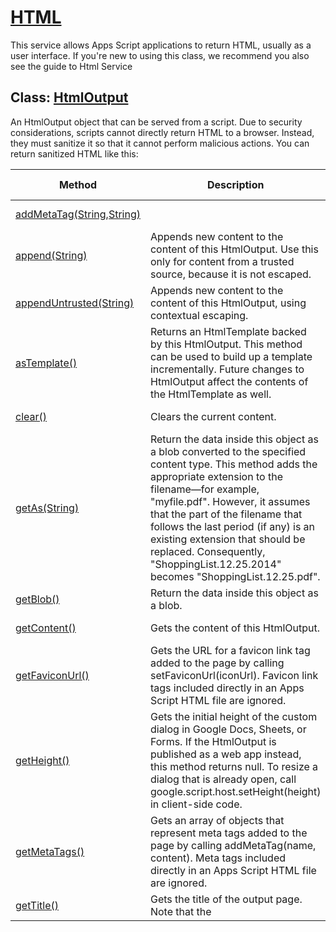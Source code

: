 # [HTML](https://developers.google.com/apps-script/reference/html)

This service allows Apps Script applications to return HTML, usually as a user interface. If you're new to using this class, we recommend you also see the guide to Html Service

## Class: [HtmlOutput](https://developers.google.com/apps-script/reference/html/html-output)

An HtmlOutput object that can be served from a script. Due to security considerations, scripts cannot directly return HTML to a browser. Instead, they must sanitize it so that it cannot perform malicious actions. You can return sanitized HTML like this:

| Method | Description | Return Type | Return Description | Status | Implementation |
|--- |--- |--- |--- |--- |--- |
| [addMetaTag(String,String)](https://developers.google.com/apps-script/reference/html/html-output#addMetaTag(String,String)) |  |  |  | not started |  |
| [append(String)](https://developers.google.com/apps-script/reference/html/html-output#append(String)) | Appends new content to the content of this HtmlOutput. Use this only for content from a trusted source, because it is not escaped. | [HtmlOutput](#class-htmloutput) | This output, for chaining. | not started |  |
| [appendUntrusted(String)](https://developers.google.com/apps-script/reference/html/html-output#appendUntrusted(String)) | Appends new content to the content of this HtmlOutput, using contextual escaping. | [HtmlOutput](#class-htmloutput) | This output, for chaining. | not started |  |
| [asTemplate()](https://developers.google.com/apps-script/reference/html/html-output#asTemplate()) | Returns an HtmlTemplate backed by this HtmlOutput. This method can be used to build up a template incrementally. Future changes to HtmlOutput affect the contents of the HtmlTemplate as well. | [HtmlTemplate](#class-htmltemplate) | The new HtmlTemplate. | not started |  |
| [clear()](https://developers.google.com/apps-script/reference/html/html-output#clear()) | Clears the current content. | [HtmlOutput](#class-htmloutput) | This output, for chaining. | not started |  |
| [getAs(String)](https://developers.google.com/apps-script/reference/html/html-output#getAs(String)) | Return the data inside this object as a blob converted to the specified content type. This method adds the appropriate extension to the filename—for example, "myfile.pdf". However, it assumes that the part of the filename that follows the last period (if any) is an existing extension that should be replaced. Consequently, "ShoppingList.12.25.2014" becomes "ShoppingList.12.25.pdf". | Blob | The data as a blob. | not started |  |
| [getBlob()](https://developers.google.com/apps-script/reference/html/html-output#getBlob()) | Return the data inside this object as a blob. | Blob | The data as a blob. | not started |  |
| [getContent()](https://developers.google.com/apps-script/reference/html/html-output#getContent()) | Gets the content of this HtmlOutput. | String | The content that is served. | not started |  |
| [getFaviconUrl()](https://developers.google.com/apps-script/reference/html/html-output#getFaviconUrl()) | Gets the URL for a favicon link tag added to the page by calling setFaviconUrl(iconUrl). Favicon link tags included directly in an Apps Script HTML file are ignored. | String | The URL of the favicon image. | not started |  |
| [getHeight()](https://developers.google.com/apps-script/reference/html/html-output#getHeight()) | Gets the initial height of the custom dialog in Google Docs, Sheets, or Forms. If the HtmlOutput is published as a web app instead, this method returns null. To resize a dialog that is already open, call google.script.host.setHeight(height) in client-side code. | Integer | The height, in pixels. | not started |  |
| [getMetaTags()](https://developers.google.com/apps-script/reference/html/html-output#getMetaTags()) | Gets an array of objects that represent meta tags added to the page by calling addMetaTag(name, content). Meta tags included directly in an Apps Script HTML file are ignored. | [HtmlOutputMetaTag[]](#class-htmloutputmetatag) | An array of objects that represent meta tags added to the page by calling addMetaTag(name, content). | not started |  |
| [getTitle()](https://developers.google.com/apps-script/reference/html/html-output#getTitle()) | Gets the title of the output page. Note that the <title> HTML element is ignored. | String | The title of the page. | not started |  |
| [getWidth()](https://developers.google.com/apps-script/reference/html/html-output#getWidth()) | Gets the initial width of the custom dialog in Google Docs, Sheets, or Forms. If the HtmlOutput is published as a web app instead, this method returns null. To resize a dialog that is already open, call google.script.host.setWidth(width) in client-side code. | Integer | The width in pixels. | not started |  |
| [setContent(String)](https://developers.google.com/apps-script/reference/html/html-output#setContent(String)) | Sets the content of this HtmlOutput. | [HtmlOutput](#class-htmloutput) | This output, for chaining. | not started |  |
| [setFaviconUrl(String)](https://developers.google.com/apps-script/reference/html/html-output#setFaviconUrl(String)) | Adds a link tag for a favicon to the page. Favicon link tags included directly in an Apps Script HTML file are ignored. | [HtmlOutput](#class-htmloutput) | This output, for chaining. | not started |  |
| [setHeight(Integer)](https://developers.google.com/apps-script/reference/html/html-output#setHeight(Integer)) | Sets the initial height of the custom dialog in Google Docs, Sheets, or Forms. If the HtmlOutput is published as a web app instead, this method has no effect. To resize a dialog that is already open, call google.script.host.setHeight(height) in client-side code. | [HtmlOutput](#class-htmloutput) | This output, for chaining. | not started |  |
| [setSandboxMode(SandboxMode)](https://developers.google.com/apps-script/reference/html/html-output#setSandboxMode(SandboxMode)) | This method now has no effect — previously it set the sandbox mode used for client-side scripts. To protect users from being served malicious HTML or JavaScript, client-side code served from HTML service executes in a security sandbox that imposes restrictions on the code. Originally this method allowed script authors to choose between different versions of the sandbox, but now all scripts now use IFRAME mode regardless of what sandbox mode is set. For more information, see the guide to restrictions in HTML service. | [HtmlOutput](#class-htmloutput) | This output, for chaining. | not started |  |
| [setTitle(String)](https://developers.google.com/apps-script/reference/html/html-output#setTitle(String)) | Sets the title of the output page. For web apps, this is the title of the entire page, while for HtmlOutput shown in Google Sheets, this is the dialog title. | [HtmlOutput](#class-htmloutput) | This output, for chaining. | not started |  |
| [setWidth(Integer)](https://developers.google.com/apps-script/reference/html/html-output#setWidth(Integer)) | Sets the initial width of a custom dialog in Google Docs, Sheets, or Forms. If the HtmlOutput is published as a web app instead, this method has no effect. To resize a dialog that is already open, call google.script.host.setWidth(width) in client-side code. | [HtmlOutput](#class-htmloutput) | This output, for chaining. | not started |  |
| [setXFrameOptionsMode(XFrameOptionsMode)](https://developers.google.com/apps-script/reference/html/html-output#setXFrameOptionsMode(XFrameOptionsMode)) | Sets the state of the page's X-Frame-Options header, which controls clickjacking prevention. | [HtmlOutput](#class-htmloutput) | This output, for chaining. | not started |  |

## Class: [HtmlOutputMetaTag](https://developers.google.com/apps-script/reference/html/html-output-meta-tag)

An object that represents a meta tag added to the page by calling HtmlOutput.addMetaTag(name, content).

| Method | Description | Return Type | Return Description | Status | Implementation |
|--- |--- |--- |--- |--- |--- |
| [getContent()](https://developers.google.com/apps-script/reference/html/html-output-meta-tag#getContent()) | Gets the content of this meta tag. | String | the content of this meta tag. | not started |  |
| [getName()](https://developers.google.com/apps-script/reference/html/html-output-meta-tag#getName()) | Gets the name of this HtmlOutputMetaTag. | String | the name of this meta tag. | not started |  |

## Class: [HtmlService](https://developers.google.com/apps-script/reference/html/html-service)

Service for returning HTML and other text content from a script.

| Method | Description | Return Type | Return Description | Status | Implementation |
|--- |--- |--- |--- |--- |--- |
| [createHtmlOutput()](https://developers.google.com/apps-script/reference/html/html-service#createHtmlOutput()) | Creates a new HtmlOutput object that can be returned from the script. | [HtmlOutput](#class-htmloutput) | the new HtmlOutput object | not started |  |
| [createHtmlOutput(BlobSource)](https://developers.google.com/apps-script/reference/html/html-service#createHtmlOutput(BlobSource)) | Creates a new HtmlOutput object from a BlobSource resource. | [HtmlOutput](#class-htmloutput) | the new HtmlOutput object | not started |  |
| [createHtmlOutput(String)](https://developers.google.com/apps-script/reference/html/html-service#createHtmlOutput(String)) | Creates a new HtmlOutput object that can be returned from the script. | [HtmlOutput](#class-htmloutput) | the new HtmlOutput object | not started |  |
| [createHtmlOutputFromFile(String)](https://developers.google.com/apps-script/reference/html/html-service#createHtmlOutputFromFile(String)) | Creates a new HtmlOutput object from a file in the code editor. | [HtmlOutput](#class-htmloutput) | the new HtmlOutput object | not started |  |
| [createTemplate(BlobSource)](https://developers.google.com/apps-script/reference/html/html-service#createTemplate(BlobSource)) | Creates a new HtmlTemplate object from a BlobSource resource. | [HtmlTemplate](#class-htmltemplate) | the new HtmlTemplate object | not started |  |
| [createTemplate(String)](https://developers.google.com/apps-script/reference/html/html-service#createTemplate(String)) | Creates a new HtmlTemplate object that can be returned from the script. | [HtmlTemplate](#class-htmltemplate) | the new HtmlTemplate object | not started |  |
| [createTemplateFromFile(String)](https://developers.google.com/apps-script/reference/html/html-service#createTemplateFromFile(String)) | Creates a new HtmlTemplate object from a file in the code editor. | [HtmlTemplate](#class-htmltemplate) | the new HtmlTemplate object | not started |  |
| [getUserAgent()](https://developers.google.com/apps-script/reference/html/html-service#getUserAgent()) | Gets the user-agent string for the current browser. Returns null for most script executions if not used in a web app's doGet() or doPost() function. | String | the user-agent string | not started |  |

## Class: [HtmlTemplate](https://developers.google.com/apps-script/reference/html/html-template)

A template object for dynamically constructing HTML. For more information, see the guide to templates.

| Method | Description | Return Type | Return Description | Status | Implementation |
|--- |--- |--- |--- |--- |--- |
| [evaluate()](https://developers.google.com/apps-script/reference/html/html-template#evaluate()) | Evaluates this template and returns an HtmlOutput object. Any properties set on this HtmlTemplate object will be in scope when evaluating. To debug errors in a template, examine the code using the getCode() method. | [HtmlOutput](#class-htmloutput) | an HtmlOutput object | not started |  |
| [getCode()](https://developers.google.com/apps-script/reference/html/html-template#getCode()) | Generates a string of JavaScript code, based on the template file, that can be evaluated. This method produces a string of JavaScript code based on the template file. Calling eval(<code>) will return a new HtmlOutput object with the content of the template after running all embedded server scripts. The generated code is intended to be human-readable, and so if you need to debug a template you can call Logger.log(<code>) to see what was produced. | String | a string based on the template, which can be evaluated | not started |  |
| [getCodeWithComments()](https://developers.google.com/apps-script/reference/html/html-template#getCodeWithComments()) | Generates a string of JavaScript code that can be evaluated, with each line of the code containing the original line from the template as a comment. This method produces a string of JavaScript code based on the template file. Calling eval(<code>) will return a new HtmlOutput object with the content of the template after running all embedded server scripts. The generated code is intended to be human-readable, and so if you need to debug a template you can call Logger.log(<code>) to see what was produced. | String | an string based on the template, which can be evaluated | not started |  |
| [getRawContent()](https://developers.google.com/apps-script/reference/html/html-template#getRawContent()) | Returns the unprocessed content of this template. | String | the template's raw content | not started |  |

## Enum: [SandboxMode](https://developers.google.com/apps-script/reference/html/sandbox-mode)

An enum representing the sandbox modes that can be used for client-side HtmlService scripts. These values can be accessed from HtmlService.SandboxMode, and set by calling HtmlOutput.setSandboxMode(mode).

| Property | Description | Status | Implementation |
|--- |--- |--- |--- |
| EMULATED | A legacy sandbox mode that emulates ECMAScript 5 strict mode using only the features available in ECMAScript 3. This mode was the default prior to February 2014. EMULATED was sunset as of December 10, 2015. All scripts attempting use EMULATED will now use IFRAME instead. | not started |  |
| IFRAME | A sandbox mode that uses iframe sandboxing instead of the Caja sandbox technology used by the EMULATED and NATIVE modes. This mode is the default for new scripts as of November 12, 2015 and for all scripts as of July 6, 2016. This mode imposes many fewer restrictions than the other sandbox modes and runs fastest, but does not work at all in certain older browsers, including Internet Explorer 9. | not started |  |
| NATIVE | A sandbox mode that is built on top of ECMAScript 5 strict mode. A sandbox mode built on top of ECMAScript 5 strict mode. This mode was sunset as of July 6, 2016. All scripts now use IFRAME mode. | not started |  |

## Enum: [XFrameOptionsMode](https://developers.google.com/apps-script/reference/html/x-frame-options-mode)

An enum representing the X-Frame-Options modes that can be used for client-side HtmlService scripts. These values can be accessed from HtmlService.XFrameOptionsMode, and set by calling HtmlOutput.setXFrameOptionsMode(mode).

| Property | Description | Status | Implementation |
|--- |--- |--- |--- |
| ALLOWALL | No X-Frame-Options header will be set. This will let any site iframe the page, so the developer should implement their own protection against clickjacking. | not started |  |
| DEFAULT | Sets the default value for the X-Frame-Options header, which preserves normal security assumptions. If a script does not set an X-Frame-Options mode, Apps Script uses this mode as the default. | not started |  |

